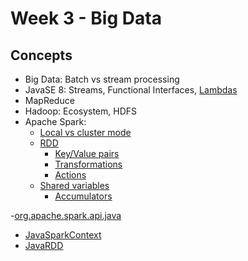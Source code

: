 # Week 3 - Big Data
## Concepts
- Big Data: Batch vs stream processing
- JavaSE 8: Streams, Functional Interfaces, [Lambdas](https://docs.oracle.com/javase/tutorial/java/javaOO/lambdaexpressions.html)
- MapReduce
- Hadoop: Ecosystem, HDFS
- Apache Spark: 
  - [Local vs cluster mode](https://spark.apache.org/docs/2.4.5/submitting-applications.html#master-urls)
  - [RDD](https://spark.apache.org/docs/2.4.5/rdd-programming-guide.html)
    - [Key/Value pairs](https://spark.apache.org/docs/2.4.5/rdd-programming-guide.html#working-with-key-value-pairs)
    - [Transformations](https://spark.apache.org/docs/2.4.5/rdd-programming-guide.html#transformations)
    - [Actions](https://spark.apache.org/docs/2.4.5/rdd-programming-guide.html#actions)
  - [Shared variables](https://spark.apache.org/docs/2.4.5/rdd-programming-guide.html#shared-variables)
    - [Accumulators](https://spark.apache.org/docs/2.4.5/rdd-programming-guide.html#accumulators)

-[org.apache.spark.api.java](https://spark.apache.org/docs/2.4.5/api/java/org/apache/spark/api/java/package-summary.html)
  - [JavaSparkContext](https://spark.apache.org/docs/2.4.5/api/java/org/apache/spark/api/java/JavaSparkContext.html)
  - [JavaRDD](https://spark.apache.org/docs/2.4.5/api/java/org/apache/spark/rdd/RDD.html)